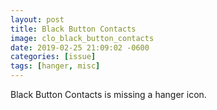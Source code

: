 ```yaml
---
layout: post
title: Black Button Contacts
image: clo_black_button_contacts
date: 2019-02-25 21:09:02 -0600
categories: [issue]
tags: [hanger, misc]
---
```


Black Button Contacts is missing a hanger icon.
